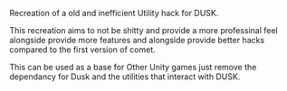 Recreation of a old and inefficient Utility hack for DUSK.

This recreation aims to not be shitty and provide a more professinal feel alongside provide more features and alongside provide better hacks compared to the first version of comet.

This can be used as a base for Other Unity games just remove the dependancy for Dusk and the utilities that interact with DUSK.
